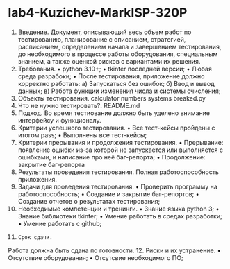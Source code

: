 # lab4-Kuzichev-MarkISP-320P
1.	Введение. 
  Документ, описывающий весь объем работ по тестированию, планирование с описанием, стратегией, расписанием, определением начала и завершением тестирования, до необходимого в процессе работы оборудования, специальным знанием, а также оценкой рисков с вариантами их решения.
2.	Требования.
  • python 3.10+;
  • tkinter последней версии; 
  • Любая среда разрабоки; 
  • После тестирования, приложение должно корректно работать: 
    а) Запускаться без ошибок;
    б) Ввод и вывод данных;
    в) Работа функции изменения числа и системы счисления;
3.	Объекты тестирования.
  calculator numbers systems breaked.py
4.	Что не нужно тестировать?.
  README.md
5.	Подход.
  Во время тестиование должно быть уделено внимание интерфейсу и функционалу.
6.	Критерии успешного тестирования. 
  • Все тест-кейсы пройдены с итогом pass;
  • Выполнены все тест-кейсы;
7.	Критерии прерывания и продолжения тестирования. 
  • Прерывание: появление ошибки из-за которой не запускается или выполняется с ошибками, и написание про неё баг-репорта;
  • Продолжение: закрытие баг-репорта
8.	Результаты проведения тестирования. 
  Полная работоспособность приложения.
9.	Задачи для проведения тестирования. 
  • Проверить программу на работоспособность;
  • Создание и закрытие баг-репортов;
  • Создание отчетов о результатах тестирования;
10.  Необходимые компетенции и тренинги. 
  • Знание языка python 3;
  • Знание библиотеки tkinter;
  • Умение работать в средах разработки;
  • Умение работать с github;
11.  	Срок сдачи.
  Работа должна быть сдана по готовности. 
12.  	Риски и их устранение. 
  • Отсутствие оборудования;
  • Отсутсвие необходимого ПО;
